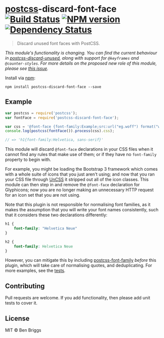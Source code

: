 # [postcss][postcss]-discard-font-face [![Build Status](https://travis-ci.org/ben-eb/postcss-discard-font-face.svg?branch=master)][ci] [![NPM version](https://badge.fury.io/js/postcss-discard-font-face.svg)][npm] [![Dependency Status](https://gemnasium.com/ben-eb/postcss-discard-font-face.svg)][deps]

> Discard unused font faces with PostCSS.

*This module's functionality is changing. You can find the current behaviour
in [postcss-discard-unused](https://github.com/ben-eb/postcss-discard-unused),
along with support for `@keyframes` and `@counter-styles`. For more details on
the proposed new role of this module, please see
[this issue](https://github.com/ben-eb/postcss-discard-font-face/issues/1).*

Install via [npm](https://npmjs.org/package/postcss-discard-font-face):

```
npm install postcss-discard-font-face --save
```

## Example

```js
var postcss = require('postcss');
var fontFace = require('postcss-discard-font-face');

var css = '@font-face {font-family:Example;src:url("eg.woff") format("woff")}h1{font-family:Helvetica, sans-serif}';
console.log(postcss(fontFace()).process(css).css);

// => 'h1{font-family:Helvetica, sans-serif}'
```

This module will discard `@font-face` declarations in your CSS files when it
cannot find any rules that make use of them; or if they have no `font-family`
property to begin with.

For example, you might be loading the Bootstrap 3 framework which comes with a
whole suite of icons that you just aren't using; and now that you ran your CSS
file through [UnCSS][uncss] it stripped out all of the icon classes. This module
can then step in and remove the `@font-face` declaration for Glyphicons; now you
are no longer making an unnecessary HTTP request for an icon set that you are
not using.

Note that this plugin is not responsible for normalising font families, as it
makes the assumption that you will write your font names consistently, such that
it considers these two declarations differently:

```css
h1 {
    font-family: "Helvetica Neue"
}

h2 {
    font-family: Helvetica Neue
}
```

However, you can mitigate this by including [postcss-font-family][fontfam]
*before* this plugin, which will take care of normalising quotes, and
deduplicating. For more examples, see the [tests](test.js).

## Contributing

Pull requests are welcome. If you add functionality, then please add unit tests
to cover it.

## License

MIT © Ben Briggs

[ci]:      https://travis-ci.org/ben-eb/postcss-discard-font-face
[deps]:    https://gemnasium.com/ben-eb/postcss-discard-font-face
[npm]:     http://badge.fury.io/js/postcss-discard-font-face
[fontfam]: https://github.com/ben-eb/postcss-font-family
[postcss]: https://github.com/postcss/postcss
[uncss]:   https://github.com/giakki/uncss
